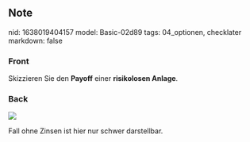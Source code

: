## Note
nid: 1638019404157
model: Basic-02d89
tags: 04_optionen, checklater
markdown: false

### Front
Skizzieren Sie den <b>Payoff</b> einer <b>risikolosen Anlage</b>.

### Back
<img src="paste-cb9699b482b90e5b130f3b1acfd71d93ac5e319e.jpg">

Fall ohne Zinsen ist hier nur schwer darstellbar.
